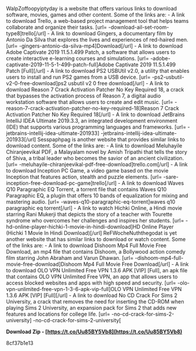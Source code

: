 
 
WalpZoffoopyiptyday is a website that offers various links to download software, movies, games and other content. Some of the links are:  - A link to download Trello, a web-based project management tool that helps teams collaborate and organize their tasks. [url= -download-ail-set-room-type8]trello[/url] - A link to download Gingers, a documentary film by Antonio Da Silva that explores the lives and experiences of red-haired men. [url= -gingers-antonio-da-silva-mp4]Download[/url] - A link to download Adobe Captivate 2019 11.5.1.499 Patch, a software that allows users to create interactive e-learning courses and simulations. [url= -adobe-captivate-2019-11-5-1-499-patch-full]Adobe Captivate 2019 11.5.1.499 Patch [Full][/url] - A link to download PS2 USBUtil v2.0, a utility that enables users to install and run PS2 games from a USB device. [url= -ps2-usbutil-v2-0-free-download]ps2 usbutil v2 0 free download[/url] - A link to download Reason 7 Crack Activation Patcher No Key Required 18, a crack that bypasses the activation process of Reason 7, a digital audio workstation software that allows users to create and edit music. [url= -reason-7-crack-activation-patcher-no-key-required-18]Reason 7 Crack Activation Patcher No Key Required 18[/url] - A link to download JetBrains IntelliJ IDEA Ultimate 2019.3.3, an integrated development environment (IDE) that supports various programming languages and frameworks. [url= -jetbrains-intellij-idea-ultimate-201933] -jetbrains-intellij-idea-ultimate-201933[/url]  Sesspaphpag is another website that provides similar links to download content. Some of the links are:  - A link to download Meluhayile Chiranjeevikal PDF, a Malayalam novel by Amish Tripathi that tells the story of Shiva, a tribal leader who becomes the savior of an ancient civilization. [url= -meluhayile-chiranjeevikal-pdf-free-download]trello.com[/url] - A link to download Inception PC Game, a video game based on the movie Inception that features action, stealth and puzzle elements. [url= -sare-inception-free-download-pc-game]trello[/url] - A link to download Waves Q10 Paragraphic EQ Torrent, a torrent file that contains Waves Q10 Paragraphic EQ, a plugin that offers 10 bands of equalization for mixing and mastering audio. [url= -waves-q10-paragraphic-eq-torrent]waves q10 paragraphic eq torrent[/url] - A link to watch Hichki Online, a Hindi movie starring Rani Mukerji that depicts the story of a teacher with Tourette syndrome who overcomes her challenges and inspires her students. [url= -hd-online-player-hichki-1-movie-in-hindi-download]HD Online Player (Hichki 1 Movie In Hindi Download)[/url]  ReFWocheNuththegodat is yet another website that has similar links to download or watch content. Some of the links are:  - A link to download Dishoom Mp4 Full Movie Free Download, an mp4 file that contains Dishoom, a Bollywood action comedy film starring John Abraham and Varun Dhawan. [url= -dishoom-mp4-full-movie-free-download]Dishoom Mp4 Full Movie Free Download[/url] - A link to download OLO VPN Unlimited Free VPN 1.3.6 APK [VIP] [Full], an apk file that contains OLO VPN Unlimited Free VPN, an app that allows users to access blocked websites and apps with high speed and security. [url= -olo-vpn-unlimited-free-vpn-1-3-6-apk-vip-full]OLO VPN Unlimited Free VPN 1.3.6 APK [VIP] [Full][/url] - A link to download No CD Crack For Sims 2 University, a crack that removes the need for inserting the CD-ROM when playing Sims 2 University, an expansion pack for Sims 2 that adds new features and locations for college life. [url= -no-cd-crack-for-sims-2-university] -no-cd-crack-for-sims-2-university[
 
**Download Zip - [https://t.co/Uu85BY5Vb8](https://t.co/Uu85BY5Vb8)**


 8cf37b1e13
 
